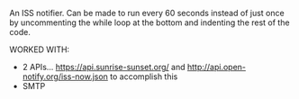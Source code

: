An ISS notifier. Can be made to run every 60 seconds instead of just once by uncommenting the while loop at the bottom and indenting the rest
of the code. 

WORKED WITH:
- 2 APIs... https://api.sunrise-sunset.org/ and http://api.open-notify.org/iss-now.json to accomplish this
- SMTP 
